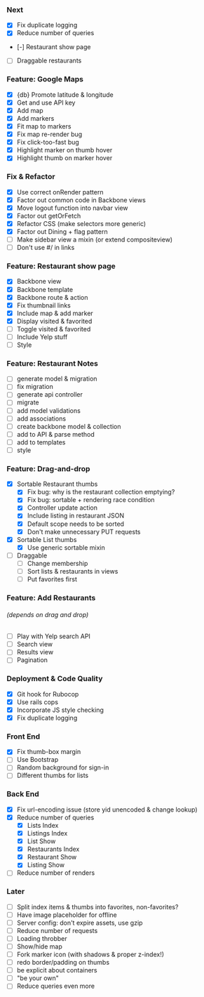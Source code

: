 ### Next
- [x] Fix duplicate logging
- [x] Reduce number of queries
- [-] Restaurant show page
- [ ] Draggable restaurants

### Feature: Google Maps
- [x] {db} Promote latitude & longitude
- [x] Get and use API key
- [x] Add map
- [x] Add markers
- [x] Fit map to markers
- [x] Fix map re-render bug
- [x] Fix click-too-fast bug
- [x] Highlight marker on thumb hover
- [x] Highlight thumb on marker hover

### Fix & Refactor
- [x] Use correct onRender pattern
- [x] Factor out common code in Backbone views
- [x] Move logout function into navbar view
- [x] Factor out getOrFetch
- [x] Refactor CSS (make selectors more generic)
- [x] Factor out Dining + flag pattern
- [ ] Make sidebar view a mixin (or extend compositeview)
- [ ] Don't use #/ in links

### Feature: Restaurant show page
- [x] Backbone view
- [x] Backbone template
- [x] Backbone route & action
- [x] Fix thumbnail links
- [x] Include map & add marker
- [x] Display visited & favorited
- [ ] Toggle visited & favorited
- [ ] Include Yelp stuff
- [ ] Style

### Feature: Restaurant Notes
- [ ] generate model & migration
- [ ] fix migration
- [ ] generate api controller
- [ ] migrate
- [ ] add model validations
- [ ] add associations
- [ ] create backbone model & collection
- [ ] add to API & parse method
- [ ] add to templates
- [ ] style

### Feature: Drag-and-drop
- [x] Sortable Restaurant thumbs
  - [x] Fix bug: why is the restaurant collection emptying?
  - [x] Fix bug: sortable + rendering race condition
  - [x] Controller update action
  - [x] Include listing in restaurant JSON
  - [x] Default scope needs to be sorted
  - [x] Don't make unnecessary PUT requests
- [x] Sortable List thumbs
  - [x] Use generic sortable mixin
- [ ] Draggable
  - [ ] Change membership
  - [ ] Sort lists & restaurants in views
  - [ ] Put favorites first

### Feature: Add Restaurants
###### (depends on drag and drop)
- [ ] Play with Yelp search API
- [ ] Search view
- [ ] Results view
- [ ] Pagination

### Deployment & Code Quality
- [x] Git hook for Rubocop
- [x] Use rails cops
- [x] Incorporate JS style checking
- [x] Fix duplicate logging

### Front End
- [x] Fix thumb-box margin
- [ ] Use Bootstrap
- [ ] Random background for sign-in
- [ ] Different thumbs for lists

### Back End
- [x] Fix url-encoding issue (store yid unencoded & change lookup)
- [x] Reduce number of queries
  - [x] Lists Index
  - [x] Listings Index
  - [x] List Show
  - [x] Restaurants Index
  - [x] Restaurant Show
  - [x] Listing Show
- [ ] Reduce number of renders

### Later
- [ ] Split index items & thumbs into favorites, non-favorites?
- [ ] Have image placeholder for offline
- [ ] Server config: don't expire assets, use gzip
- [ ] Reduce number of requests
- [ ] Loading throbber
- [ ] Show/hide map
- [ ] Fork marker icon (with shadows & proper z-index!)
- [ ] redo border/padding on thumbs
- [ ] be explicit about containers
- [ ] "be your own"
- [ ] Reduce queries even more
